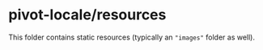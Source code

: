 # pivot-locale/resources

This folder contains static resources (typically an `"images"` folder as well).
